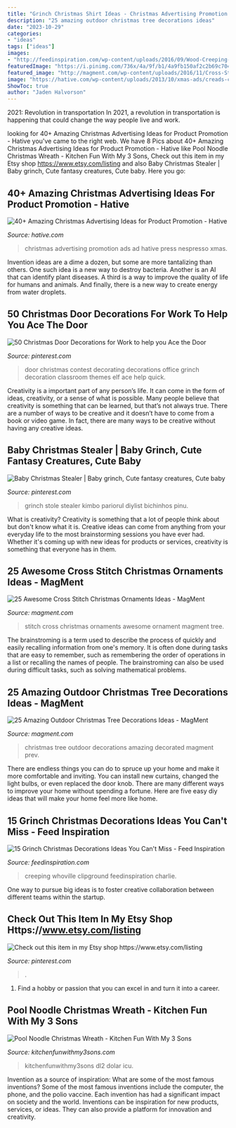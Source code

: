 ```yaml
---
title: "Grinch Christmas Shirt Ideas - Christmas Advertising Promotion Ads Ad Hative Press Nespresso Xmas"
description: "25 amazing outdoor christmas tree decorations ideas"
date: "2023-10-29"
categories:
- "ideas"
tags: ["ideas"]
images:
- "http://feedinspiration.com/wp-content/uploads/2016/09/Wood-Creeping-Grinch-Stealing-Lights.jpg"
featuredImage: "https://i.pinimg.com/736x/4a/9f/b1/4a9fb150af2c2b69c704475ba2da1c69.jpg"
featured_image: "http://magment.com/wp-content/uploads/2016/11/Cross-Stitch-Christmas-Tree-Ornament-2016.jpg"
image: "https://hative.com/wp-content/uploads/2013/10/xmas-ads/creads-christmas-ads-8.jpg"
ShowToc: true
author: "Jaden Halvorson"
---
```



2021: Revolution in transportation
In 2021, a revolution in transportation is happening that could change the way people live and work.

	

		
looking for 40+ Amazing Christmas Advertising Ideas for Product Promotion - Hative you've came to the right web. We have 8 Pics about 40+ Amazing Christmas Advertising Ideas for Product Promotion - Hative like Pool Noodle Christmas Wreath - Kitchen Fun With My 3 Sons, Check out this item in my Etsy shop https://www.etsy.com/listing and also Baby Christmas Stealer | Baby grinch, Cute fantasy creatures, Cute baby. Here you go:
		
    
## 40+ Amazing Christmas Advertising Ideas For Product Promotion - Hative

<img loading=lazy src="https://hative.com/wp-content/uploads/2013/10/xmas-ads/creads-christmas-ads-8.jpg" onerror="this.onerror=null;this.src='https://tse1.mm.bing.net/th?id=OIP.DmZnt3oc4UAYkaQ0qc8qtQHaJ4&amp;pid=15.1';" alt="40+ Amazing Christmas Advertising Ideas for Product Promotion - Hative">

_Source: hative.com_

>christmas advertising promotion ads ad hative press nespresso xmas. 

	

Invention ideas are a dime a dozen, but some are more tantalizing than others. One such idea is a new way to destroy bacteria. Another is an AI that can identify plant diseases. A third is a way to improve the quality of life for humans and animals. And finally, there is a new way to create energy from water droplets.

    
## 50 Christmas Door Decorations For Work To Help You Ace The Door

<img loading=lazy src="https://i.pinimg.com/736x/4a/9f/b1/4a9fb150af2c2b69c704475ba2da1c69.jpg" onerror="this.onerror=null;this.src='https://tse4.mm.bing.net/th?id=OIP.agY5djwmdJbXRgsf8OUNTAHaJ4&amp;pid=15.1';" alt="50 Christmas Door Decorations for Work to help you Ace the Door">

_Source: pinterest.com_

>door christmas contest decorating decorations office grinch decoration classroom themes elf ace help quick. 

	

Creativity is a important part of any person’s life. It can come in the form of ideas, creativity, or a sense of what is possible. Many people believe that creativity is something that can be learned, but that’s not always true. There are a number of ways to be creative and it doesn’t have to come from a book or video game. In fact, there are many ways to be creative without having any creative ideas.

    
## Baby Christmas Stealer | Baby Grinch, Cute Fantasy Creatures, Cute Baby

<img loading=lazy src="https://i.pinimg.com/736x/89/79/f8/8979f8369cc5fe7053735f577054f206.jpg" onerror="this.onerror=null;this.src='https://tse1.mm.bing.net/th?id=OIP.eQUBa-gcCdRZyXQWK38JSgHaK1&amp;pid=15.1';" alt="Baby Christmas Stealer | Baby grinch, Cute fantasy creatures, Cute baby">

_Source: pinterest.com_

>grinch stole stealer kimbo pariorul diylist bichinhos pinu. 

	

What is creativity?
Creativity is something that a lot of people think about but don't know what it is. Creative ideas can come from anything from your everyday life to the most brainstorming sessions you have ever had. Whether it's coming up with new ideas for products or services, creativity is something that everyone has in them.

    
## 25 Awesome Cross Stitch Christmas Ornaments Ideas - MagMent

<img loading=lazy src="http://magment.com/wp-content/uploads/2016/11/Cross-Stitch-Christmas-Tree-Ornament-2016.jpg" onerror="this.onerror=null;this.src='https://tse2.mm.bing.net/th?id=OIP.J_G1IFu4Nl2GNzipLVPSQQHaJ4&amp;pid=15.1';" alt="25 Awesome Cross Stitch Christmas Ornaments Ideas - MagMent">

_Source: magment.com_

>stitch cross christmas ornaments awesome ornament magment tree. 

	

The brainstroming is a term used to describe the process of quickly and easily recalling information from one's memory. It is often done during tasks that are easy to remember, such as remembering the order of operations in a list or recalling the names of people. The brainstroming can also be used during difficult tasks, such as solving mathematical problems.

    
## 25 Amazing Outdoor Christmas Tree Decorations Ideas - MagMent

<img loading=lazy src="https://www.magment.com/wp-content/uploads/2016/10/Outdoor-Decorated-Christmas-Tree.jpg" onerror="this.onerror=null;this.src='https://tse4.mm.bing.net/th?id=OIP.gOoecwkreZmNGrYIb0UOxgHaLH&amp;pid=15.1';" alt="25 Amazing Outdoor Christmas Tree Decorations Ideas - MagMent">

_Source: magment.com_

>christmas tree outdoor decorations amazing decorated magment prev. 

	

There are endless things you can do to spruce up your home and make it more comfortable and inviting. You can install new curtains, changed the light bulbs, or even replaced the door knob. There are many different ways to improve your home without spending a fortune. Here are five easy diy ideas that will make your home feel more like home.

    
## 15 Grinch Christmas Decorations Ideas You Can&#039;t Miss - Feed Inspiration

<img loading=lazy src="http://feedinspiration.com/wp-content/uploads/2016/09/Wood-Creeping-Grinch-Stealing-Lights.jpg" onerror="this.onerror=null;this.src='https://tse3.mm.bing.net/th?id=OIP.UQn_kx8yZxcC2-KS72tX8wHaNK&amp;pid=15.1';" alt="15 Grinch Christmas Decorations Ideas You Can&#039;t Miss - Feed Inspiration">

_Source: feedinspiration.com_

>creeping whoville clipground feedinspiration charlie. 

	

One way to pursue big ideas is to foster creative collaboration between different teams within the startup.

    
## Check Out This Item In My Etsy Shop Https://www.etsy.com/listing

<img loading=lazy src="https://i.pinimg.com/736x/76/d5/b7/76d5b7df549bd766d3da8e635e7a5422.jpg" onerror="this.onerror=null;this.src='https://tse3.mm.bing.net/th?id=OIP.daSkkbdChW2B6ggPcpmRVQHaG9&amp;pid=15.1';" alt="Check out this item in my Etsy shop https://www.etsy.com/listing">

_Source: pinterest.com_

>. 

	

1. Find a hobby or passion that you can excel in and turn it into a career.

    
## Pool Noodle Christmas Wreath - Kitchen Fun With My 3 Sons

<img loading=lazy src="https://kitchenfunwithmy3sons.com/wp-content/uploads/2016/11/The-Grinch-Christmas-Tree-1-680x1209.jpg" onerror="this.onerror=null;this.src='https://tse2.mm.bing.net/th?id=OIP.9jCAq6jguhGtBpbcZtjl2wHaNK&amp;pid=15.1';" alt="Pool Noodle Christmas Wreath - Kitchen Fun With My 3 Sons">

_Source: kitchenfunwithmy3sons.com_

>kitchenfunwithmy3sons dl2 dolar icu. 

	

Invention as a source of inspiration: What are some of the most famous inventions?
Some of the most famous inventions include the computer, the phone, and the polio vaccine. Each invention has had a significant impact on society and the world. Inventions can be inspiration for new products, services, or ideas. They can also provide a platform for innovation and creativity.

